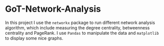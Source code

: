 # GoT-Network-Analysis
In this project I use the <code>networkx</code> package to run different network analysis algorithm, which include measuring the degree centrality, betweenness centrality and PageRank. 
I use <code>Pandas</code> to manipulate the data and <code>matplotlib</code> to display some nice graphs. 
